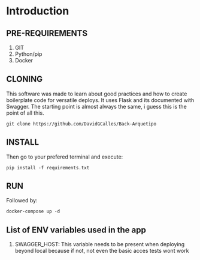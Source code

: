 # Introduction

## PRE-REQUIREMENTS
1. GIT
2. Python/pip
3. Docker

## CLONING
This software was made to learn about good practices and how to create boilerplate code for versatile deploys. It uses Flask and its documented with Swagger. The starting point is almost always the same, i guess this is the point of all this.

    git clone https://github.com/DavidGCalles/Back-Arquetipo

## INSTALL
Then go to your prefered terminal and execute:

    pip install -f requirements.txt

## RUN
Followed by:

    docker-compose up -d

## List of ENV variables used in the app
1. SWAGGER_HOST: This variable needs to be present when deploying beyond local because if not, not even the basic acces tests wont work

